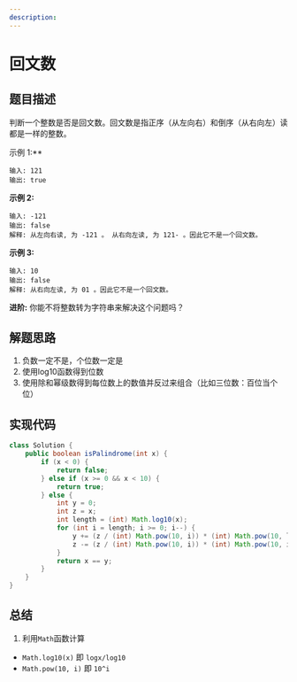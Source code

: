```yaml
---
description: 
---
```


# 回文数

## 题目描述
判断一个整数是否是回文数。回文数是指正序（从左向右）和倒序（从右向左）读都是一样的整数。

示例 1:**
```
输入: 121
输出: true
```
**示例 2:**
```
输入: -121
输出: false
解释: 从左向右读, 为 -121 。 从右向左读, 为 121- 。因此它不是一个回文数。
```
**示例 3:**
```
输入: 10
输出: false
解释: 从右向左读, 为 01 。因此它不是一个回文数。
```
**进阶:**
你能不将整数转为字符串来解决这个问题吗？
## 解题思路
1. 负数一定不是，个位数一定是
2. 使用log10函数得到位数
3. 使用除和幂级数得到每位数上的数值并反过来组合（比如三位数：百位当个位）

## 实现代码
```java
class Solution {
    public boolean isPalindrome(int x) {
        if (x < 0) {
            return false;
        } else if (x >= 0 && x < 10) {
            return true;
        } else {
            int y = 0;
            int z = x;
            int length = (int) Math.log10(x);
            for (int i = length; i >= 0; i--) {
                y += (z / (int) Math.pow(10, i)) * (int) Math.pow(10, length - i);
                z -= (z / (int) Math.pow(10, i)) * (int) Math.pow(10, i);
            }
            return x == y;
        }
    }
}
```

## 总结
1. 利用`Math`函数计算
 - `Math.log10(x)` 即 `logx/log10`
 - `Math.pow(10, i)` 即 `10^i`
